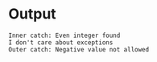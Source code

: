# Output

```
Inner catch: Even integer found
I don't care about exceptions
Outer catch: Negative value not allowed
```
